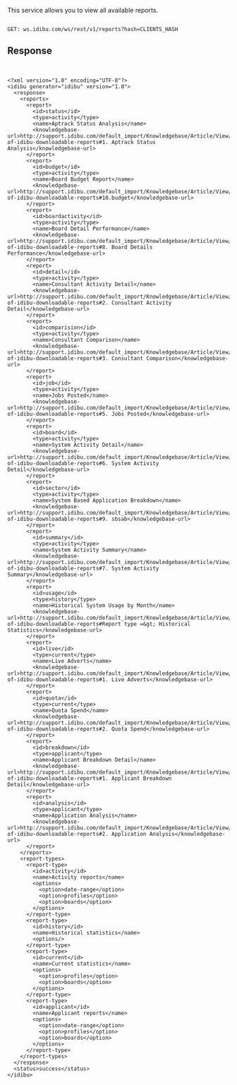 This service allows you to view all available reports.
<pre>
<code>
GET: ws.idibu.com/ws/rest/v1/reports?hash=CLIENTS_HASH
</code></pre>
<h2>
	Response</h2>
<pre>


<code type="xml">
&lt;?xml version=&quot;1.0&quot; encoding=&quot;UTF-8&quot;?&gt;
&lt;idibu generator=&quot;idibu&quot; version=&quot;1.0&quot;&gt;
  &lt;response&gt;
    &lt;reports&gt;
      &lt;report&gt;
        &lt;id&gt;status&lt;/id&gt;
        &lt;type&gt;activity&lt;/type&gt;
        &lt;name&gt;Aptrack Status Analysis&lt;/name&gt;
        &lt;knowledgebase-url&gt;http://support.idibu.com/default_import/Knowledgebase/Article/View/94/0/breakdown-of-idibu-downloadable-reports#1. Aptrack Status Analysis&lt;/knowledgebase-url&gt;
      &lt;/report&gt;
      &lt;report&gt;
        &lt;id&gt;budget&lt;/id&gt;
        &lt;type&gt;activity&lt;/type&gt;
        &lt;name&gt;Board Budget Report&lt;/name&gt;
        &lt;knowledgebase-url&gt;http://support.idibu.com/default_import/Knowledgebase/Article/View/94/0/breakdown-of-idibu-downloadable-reports#10.budget&lt;/knowledgebase-url&gt;
      &lt;/report&gt;
      &lt;report&gt;
        &lt;id&gt;boardactivity&lt;/id&gt;
        &lt;type&gt;activity&lt;/type&gt;
        &lt;name&gt;Board Detail Performance&lt;/name&gt;
        &lt;knowledgebase-url&gt;http://support.idibu.com/default_import/Knowledgebase/Article/View/94/0/breakdown-of-idibu-downloadable-reports#8. Board Details Performance&lt;/knowledgebase-url&gt;
      &lt;/report&gt;
      &lt;report&gt;
        &lt;id&gt;detail&lt;/id&gt;
        &lt;type&gt;activity&lt;/type&gt;
        &lt;name&gt;Consultant Activity Detail&lt;/name&gt;
        &lt;knowledgebase-url&gt;http://support.idibu.com/default_import/Knowledgebase/Article/View/94/0/breakdown-of-idibu-downloadable-reports#2. Consultant Activity Detail&lt;/knowledgebase-url&gt;
      &lt;/report&gt;
      &lt;report&gt;
        &lt;id&gt;comparision&lt;/id&gt;
        &lt;type&gt;activity&lt;/type&gt;
        &lt;name&gt;Consultant Comparison&lt;/name&gt;
        &lt;knowledgebase-url&gt;http://support.idibu.com/default_import/Knowledgebase/Article/View/94/0/breakdown-of-idibu-downloadable-reports#3. Consultant Comparison&lt;/knowledgebase-url&gt;
      &lt;/report&gt;
      &lt;report&gt;
        &lt;id&gt;job&lt;/id&gt;
        &lt;type&gt;activity&lt;/type&gt;
        &lt;name&gt;Jobs Posted&lt;/name&gt;
        &lt;knowledgebase-url&gt;http://support.idibu.com/default_import/Knowledgebase/Article/View/94/0/breakdown-of-idibu-downloadable-reports#5. Jobs Posted&lt;/knowledgebase-url&gt;
      &lt;/report&gt;
      &lt;report&gt;
        &lt;id&gt;board&lt;/id&gt;
        &lt;type&gt;activity&lt;/type&gt;
        &lt;name&gt;System Activity Detail&lt;/name&gt;
        &lt;knowledgebase-url&gt;http://support.idibu.com/default_import/Knowledgebase/Article/View/94/0/breakdown-of-idibu-downloadable-reports#6. System Activity Detail&lt;/knowledgebase-url&gt;
      &lt;/report&gt;
      &lt;report&gt;
        &lt;id&gt;sector&lt;/id&gt;
        &lt;type&gt;activity&lt;/type&gt;
        &lt;name&gt;System Based Application Breakdown&lt;/name&gt;
        &lt;knowledgebase-url&gt;http://support.idibu.com/default_import/Knowledgebase/Article/View/94/0/breakdown-of-idibu-downloadable-reports#9. sbsab&lt;/knowledgebase-url&gt;
      &lt;/report&gt;
      &lt;report&gt;
        &lt;id&gt;summary&lt;/id&gt;
        &lt;type&gt;activity&lt;/type&gt;
        &lt;name&gt;System Activity Summary&lt;/name&gt;
        &lt;knowledgebase-url&gt;http://support.idibu.com/default_import/Knowledgebase/Article/View/94/0/breakdown-of-idibu-downloadable-reports#7. System Activity Summary&lt;/knowledgebase-url&gt;
      &lt;/report&gt;
      &lt;report&gt;
        &lt;id&gt;usage&lt;/id&gt;
        &lt;type&gt;history&lt;/type&gt;
        &lt;name&gt;Historical System Usage by Month&lt;/name&gt;
        &lt;knowledgebase-url&gt;http://support.idibu.com/default_import/Knowledgebase/Article/View/94/0/breakdown-of-idibu-downloadable-reports#Report type =&amp;gt; Historical Statistics&lt;/knowledgebase-url&gt;
      &lt;/report&gt;
      &lt;report&gt;
        &lt;id&gt;live&lt;/id&gt;
        &lt;type&gt;current&lt;/type&gt;
        &lt;name&gt;Live Adverts&lt;/name&gt;
        &lt;knowledgebase-url&gt;http://support.idibu.com/default_import/Knowledgebase/Article/View/94/0/breakdown-of-idibu-downloadable-reports#1. Live Adverts&lt;/knowledgebase-url&gt;
      &lt;/report&gt;
      &lt;report&gt;
        &lt;id&gt;quota&lt;/id&gt;
        &lt;type&gt;current&lt;/type&gt;
        &lt;name&gt;Quota Spend&lt;/name&gt;
        &lt;knowledgebase-url&gt;http://support.idibu.com/default_import/Knowledgebase/Article/View/94/0/breakdown-of-idibu-downloadable-reports#2. Quota Spend&lt;/knowledgebase-url&gt;
      &lt;/report&gt;
      &lt;report&gt;
        &lt;id&gt;breakdown&lt;/id&gt;
        &lt;type&gt;applicant&lt;/type&gt;
        &lt;name&gt;Applicant Breakdown Detail&lt;/name&gt;
        &lt;knowledgebase-url&gt;http://support.idibu.com/default_import/Knowledgebase/Article/View/94/0/breakdown-of-idibu-downloadable-reports#1. Applicant Breakdown Detail&lt;/knowledgebase-url&gt;
      &lt;/report&gt;
      &lt;report&gt;
        &lt;id&gt;analysis&lt;/id&gt;
        &lt;type&gt;applicant&lt;/type&gt;
        &lt;name&gt;Application Analysis&lt;/name&gt;
        &lt;knowledgebase-url&gt;http://support.idibu.com/default_import/Knowledgebase/Article/View/94/0/breakdown-of-idibu-downloadable-reports#2. Application Analysis&lt;/knowledgebase-url&gt;
      &lt;/report&gt;
    &lt;/reports&gt;
    &lt;report-types&gt;
      &lt;report-type&gt;
        &lt;id&gt;activity&lt;/id&gt;
        &lt;name&gt;Activity reports&lt;/name&gt;
        &lt;options&gt;
          &lt;option&gt;date-range&lt;/option&gt;
          &lt;option&gt;profiles&lt;/option&gt;
          &lt;option&gt;boards&lt;/option&gt;
        &lt;/options&gt;
      &lt;/report-type&gt;
      &lt;report-type&gt;
        &lt;id&gt;history&lt;/id&gt;
        &lt;name&gt;Historical statistics&lt;/name&gt;
        &lt;options/&gt;
      &lt;/report-type&gt;
      &lt;report-type&gt;
        &lt;id&gt;current&lt;/id&gt;
        &lt;name&gt;Current statistics&lt;/name&gt;
        &lt;options&gt;
          &lt;option&gt;profiles&lt;/option&gt;
          &lt;option&gt;boards&lt;/option&gt;
        &lt;/options&gt;
      &lt;/report-type&gt;
      &lt;report-type&gt;
        &lt;id&gt;applicant&lt;/id&gt;
        &lt;name&gt;Applicant reports&lt;/name&gt;
        &lt;options&gt;
          &lt;option&gt;date-range&lt;/option&gt;
          &lt;option&gt;profiles&lt;/option&gt;
          &lt;option&gt;boards&lt;/option&gt;
        &lt;/options&gt;
      &lt;/report-type&gt;
    &lt;/report-types&gt;
  &lt;/response&gt;
  &lt;status&gt;success&lt;/status&gt;
&lt;/idibu&gt;
</code></pre>


